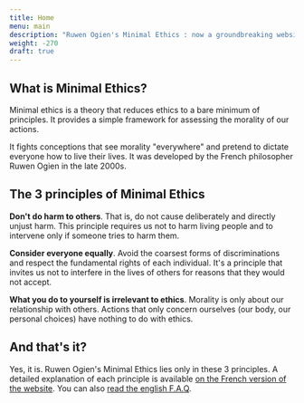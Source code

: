 ```yaml
---
title: Home
menu: main
description: "Ruwen Ogien's Minimal Ethics : now a groundbreaking website !"
weight: -270
draft: true
---
```


## What is Minimal Ethics?

Minimal ethics is a theory that reduces ethics to a bare minimum of principles. It provides a simple framework for assessing the morality of our actions.

It fights conceptions that see morality "everywhere" and pretend to dictate everyone how to live their lives. It was developed by the French philosopher Ruwen Ogien in the late 2000s.

## The 3 principles of Minimal Ethics

**Don't do harm to others**. That is, do not cause deliberately and directly unjust harm. This principle requires us not to harm living people and to intervene only if someone tries to harm them. <!-- *Detailed explanation\: [Harm principle](/en/page/principe-non-nuisance)*. -->

**Consider everyone equally**. Avoid the coarsest forms of discriminations and respect the fundamental rights of each individual. It's a principle that invites us not to interfere in the lives of others for reasons that they would not accept. <!--  *Detailed explanation\: [Equal consideration principle](/en/page/egale-consideration-de-chacun)*. -->

**What you do to yourself is irrelevant to ethics**. Morality is only about our relationship with others. Actions that only concern ourselves (our body, our personal choices) have nothing to do with ethics. <!-- *Detailed explanation\: [Irrelevance of our relation to ourselves principle](/en/page/indifference-morale-rapport-a-soi)*. -->

## And that's it?

Yes, it is. Ruwen Ogien's Minimal Ethics lies only in these 3 principles. A detailed explanation of each principle is available [on the French version of the website](/). You can also [read the english F.A.Q](/en/page/faq/).
